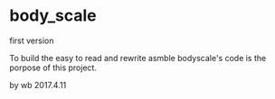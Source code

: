 # body_scale
first version

To build the easy to read and rewrite asmble bodyscale's code 
is the porpose of this project.

by wb 2017.4.11

